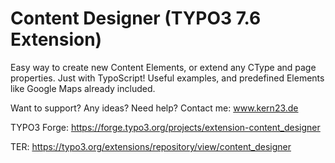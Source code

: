 Content Designer (TYPO3 7.6 Extension)
=====================================
Easy way to create new Content Elements, or extend any CType and page properties. Just with TypoScript! Useful examples, and predefined Elements like Google Maps already included.

Want to support? Any ideas? Need help?
Contact me: www.kern23.de

TYPO3 Forge: https://forge.typo3.org/projects/extension-content_designer

TER: https://typo3.org/extensions/repository/view/content_designer